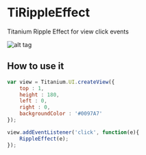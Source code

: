 # TiRippleEffect
Titanium Ripple Effect for view click events

![alt tag](http://www.learningjquery.com/wp-content/uploads/Material-Button-Click.gif)

## How to use it

```javascript
var view = Titanium.UI.createView({
	top : 1,
	height : 180,
	left : 0,
	right : 0,
	backgroundColor : '#0097A7'
});

view.addEventListener('click', function(e){
	RippleEffect(e);
});
```
